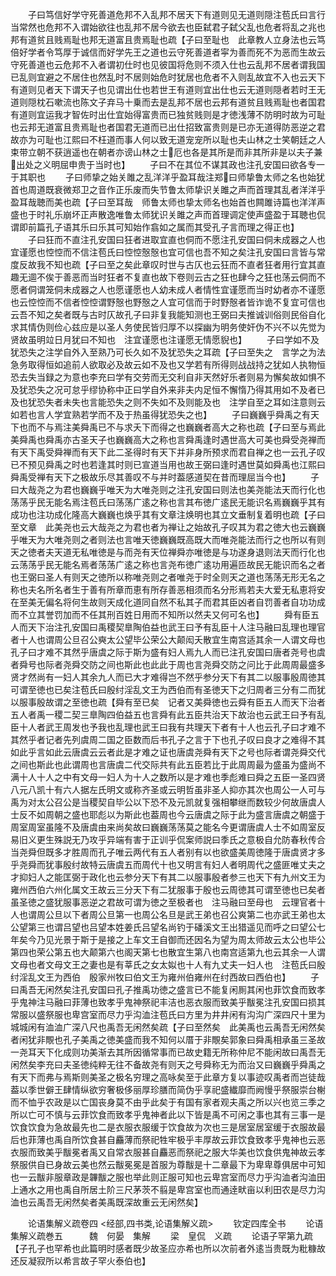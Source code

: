 <!-- { "loadSidebar": true } -->
　　子曰笃信好学守死善道危邦不入乱邦不居天下有道则见无道则隠注苞氏曰言行当常然也危邦不入谓始欲往也乱邦不居今欲去也臣弑君子弑父乱也危者将乱之兆也邦有道贫且贱焉耻也邦无道富且贵焉耻也疏【子曰至耻也　此章教人立身法也云笃倍好学者令笃厚于诚信而好学先王之道也云守死善道者寜为善而死不为恶而生故云守死善道也云危邦不入者谓初仕时也见彼国将危则不须入仕也云乱邦不居者谓我国已乱则宜避之不居住也然乱时不居则始危时犹居也危者不入则乱故宜不入也云天下有道则见者天下谓天子也见谓出仕也若世王有道则宜出仕也云无道则隠者若时王无道则隠枕石嗽流也陈文子弃马十乗而去是乱邦不居也云邦有道贫且贱焉耻也者国君有道则宜运我才智佐时出仕宜始得富贵而已独贫贱则是才徳浅薄不防明时故为可耻也云邦无道富且贵焉耻也者国君无道而已出仕招致富贵则是已亦无道得防恶逆之君故亦为可耻也江熙曰不枉道而事人何以致无道宠宠所以耻也夫山林之士笑朝廷之人束带立朝不获逍遥也在朝者亦谤山林之士厄也各是其所是而非其所非是以夫子兼出处之义明屈申贵于当时也】
　　子曰不在其位不谋其政也注孔安国曰欲各专一于其职也
　　子曰师挚之始关雎之乱洋洋乎盈耳哉注郑曰师挚鲁太师之名也始犹首也周道既衰微郑卫之音作正乐废而失节鲁太师挚识关雎之声而首理其乱者洋洋乎盈耳哉聴而美也疏【子曰至耳哉　师鲁太师也挚太师名也始首也闗雎诗篇也洋洋声盛也于时礼乐崩坏正声散逸唯鲁太师犹识关雎之声而首理调定使声盛盈于耳聴也侃谓即前篇孔子语其乐曰乐其可知始作翕如之属而其受孔子言而理之得正也】
　　子曰狂而不直注孔安国曰狂者进取宜直也侗而不愿注孔安国曰侗未成器之人也宜谨愿也悾悾而不信注苞氏曰悾悾慤慤也宜可信也吾不知之矣注孔安国曰言皆与常度反故我不知也疏【子曰至之矣此章叹时世与古仄也云狂而不直者狂者用行宜其直趣无逥不俟于善恶而当时狂者不复直也故下卷则云古之狂也肆今之狂也荡云侗而不愿者侗谓笼侗未成器之人也愿谨愿也人幼未成人者情性宜谨愿而当时幼者亦不谨愿也云悾悾而不信者悾悾谓野慤也野慤之人宜可信而于时野慤者皆诈诡不复宜可信也云吾不知之矣者既与古时仄故孔子曰非复我能知测也王弼曰夫推诚训俗则民俗自化求其情伪则俭心兹应是以圣人务使民皆归厚不以探幽为明务使奸伪不兴不以先觉为贤故虽明竝日月犹曰不知也　注宜谨愿也注谨愿无情愿貎也】
　　子曰学如不及犹恐失之注学自外入至熟乃可长久如不及犹恐失之耳疏【子曰至失之　言学之为法急务取得恒如追前人欲取必及故云如不及也又学若有所得则战战持之犹如人执物恒恐去失当録之为意也李充曰学有交劳而无交利自非天然好乐者则易为懈矣故如惧不及犹恐失之况可怠乎缪协称中正曰学自外来非夫内足恒不懈惰乃得其用如不及者已及也犹恐失者未失也言能恐失之则不失如不及则能及也　注学自至之耳如注意则云如若也言人学宜熟若学而不及于热虽得犹恐失之也】
　　子曰巍巍乎舜禹之有天下也而不与焉注美舜禹已不与求夭下而得之也巍巍者高大之称也疏【子曰至与焉此美舜禹也舜禹亦古圣天子也巍巍高大之称也言舜禹逢时遇世高大可美也舜受尧禅而有天下禹受舜禅而有天下此二圣得时有天下并非身所预求而君自禅之也一云孔子叹已不预见舜禹之时也若逢其时则已宣道当用也故王弼曰逢时遇世莫如舜禹也江熙曰舜禹受禅有天下之极故乐尽其善叹不与并时葢感道契在昔而理屈当今也】
　　子曰大哉尧之为君也巍巍乎唯天为大唯尧则之注孔安国曰则法也美尧能法天而行化也荡荡乎民无能名焉注苞氏曰荡荡广逺之称也言其布徳广逺民无能识名焉巍巍乎其有成功也注功成化隆高大巍巍也焕乎其有文章注焕明也其立文垂制复着明也疏【子曰至文章　此美尧也云大哉尧之为君也者为禅让之始故孔子叹其为君之徳大也云巍巍乎唯天为大唯尧则之者则法也言唯天徳巍巍既高既大而唯尧能法而行之也所以有则天之徳者夫天道无私唯徳是与而尧有天位禅舜亦唯徳是与功遂身退则法天而行化也云荡荡乎民无能名焉者荡荡广逺之称也言尧布徳广逺功用遍匝故民无能识而名之者也王弼曰圣人有则天之徳所以称唯尧则之者唯尧于时全则天之道也荡荡无形无名之称也夫名所名者生于善有所章而恵有所存善恶相须而名分形焉若夫大爱无私恵将安在至美无偏名将何生故则天成化道同自然不私其子而君其臣凶者自罚善者自功功成而不立其誉罚加而不任其刑百姓日用而不知所以然夫又何可名也】
　　舜有臣五人而天下治注孔安国曰禹稷契臯陶伯益也武王曰予有乱臣十人注马融曰乱理也理官者十人也谓周公旦召公奭太公望毕公荣公大颠闳夭散宜生南宫适其余一人谓文母也孔子曰才难不其然乎唐虞之际于斯为盛有妇人焉九人而已注孔安国曰唐者尧号也虞者舜号也际者尧舜交防之间也斯此也此此于周也言尧舜交防之问比于此周周最盛多贤才然尚有一妇人其余九人而已大才难得岂不然乎参分天下有其二以服事殷周徳其可谓至徳也已矣注苞氏曰殷纣淫乱文王为西伯而有圣徳天下之归周者三分有二而犹以服事殷故谓之至徳也疏【舜有至已矣　记者又美舜徳也云舜有臣五人而天下治者五人者禹一稷二契三臯陶四伯益五也言舜有此五臣共治天下故治也云武王曰予有乱臣十人者武王周发也予我也乱理也武王曰我有共理天下者有十人也云孔子曰才难不其然乎者记者先列虞周二国之臣数而后书孔子之言于下也孔子叹曰良才之难得不其如此乎言如此云唐虞云云者此是才难之证也唐虞尧舜有天下之号也际者谓尧舜交代之间也斯此也此谓周也言唐虞二代交际共有此五臣若比于此周周最为盛虽为盛尚不满十人十人之中有文母一妇人为十人之数所以是才难也季彪难曰舜之五臣一圣四贤八元八凯十有六人据左氏明文或称齐圣或云明哲虽非圣人抑亦其次也周公一人可与禹为对太公召公是当稷契自毕公以下恐不及元凯就复强相攀继而数较少何故唐虞人士反不如周朝之盛也耶彪以为斯此也葢周也今云唐虞之际于此为盛言唐虞之朝盛于周室周室虽隆不及唐虞由来尚矣故曰巍巍荡荡莫之能名今更谓唐虞人士不如周室反易旧义更生殊説无乃攻乎异端有害于正训乎侃案师説曰季氏之意极自允防春秋传合当尧舜但既多才胜周而孔子唯云两代有五人者别有以也欲盛美周徳隆于唐虞贤才多乎尧舜而犹事殷纣故特云唐虞五而周代十也又明言有妇人者明周代之盛匪唯丈夫之才抑妇人之能匡弼于政化也云参分天下有其二以服事殷者参三也天下有九州文王为雍州西伯六州化属文王故云三分天下有二犹服事于殷也云周徳其可谓至徳也已矣者虽圣徳之盛犹服事恶逆之君故可谓为徳之至极者也　注马融曰至母也　云理官者十人也谓周公旦以下者周公旦第一也周公名旦是武王弟也召公爽第二也亦武王弟也太公望第三也谓吕望也吕望本姓姜氏吕望名尚钓于磻溪文王出猎遥见而呼之曰望公七年矣今乃见光景于斯于是接之上车文王自御而还因名为望为周太师故云太公也毕公第四也荣公第五也大颠第六也阁天第七也散宜生第八也南宫适第九也云其余一人谓文母也者文母文王之妻也是有莘氏之女太姒也十人有九丈夫一妇人也　注苞氏曰殷纣淫乱文王为西伯　殷家州牧曰伯文王为雍州伯雍州在纣西故曰西伯也】
　　子曰禹吾无闲然矣注孔安国曰孔子推禹功徳之盛言已不能复闲厠其闲也菲饮食而致孝乎鬼神注马融曰菲薄也致孝乎鬼神祭祀丰洁也恶衣服而致美乎黻冕注孔安国曰损其常服以盛祭服也卑宫室而尽力乎沟洫注苞氏曰方里为井井闲有沟沟广深四尺十里为城城闲有洫洫广深八尺也禹吾无闲然矣疏【子曰至然矣　此美禹也云禹吾无闲然矣者闲犹非覸也孔子美禹之徳美盛而我不知何以厝于非覸矣郭象曰舜禹相承虽三圣故一尧耳天下化成则功美渐去其所因循常事而已故史籍无所称仲尼不能闲故曰禹吾无闲然矣李充曰夫圣徳纯粹无往不备故尧有则天之号舜称无为而治又曰巍巍乎舜禹之有天下而弗与焉斯则美圣之极名穷理之高咏矣至于此章方复以事迹叹禹者而岂徒哉葢以季世僻王肆情纵欲穷奢极侈丽厚珍膳而简伪乎享祀盛纎靡而阙慢乎祭服崇台榭而不恤乎农政是以亡国丧身莫不由乎此矣于有国有家者观夫禹之所以兴也览三季之所以亡可不慎与云菲饮食而致孝乎鬼神者此以下皆是禹不可闲之事也其有三事一是饮食饮食为急故最先也二是衣服衣服缓于饮食故为次也三是居室居室缓于衣服故最后也菲薄也禹自所饮食甚自麤薄而祭祀牲牢极乎丰厚故云菲饮食致孝乎鬼神也云恶衣服而致美乎黻冕者禹又自常衣服甚自麤恶而祭祀之服大华美也饮食供鬼神故云孝祭服供自已身故云美也然云黻冕冕是首服为尊黻是十二章最下为卑卑尊俱居中可知也一云黻非服章政是韠黻之服也举此则正服可知也云卑宫室而尽力乎沟洫者沟洫田上通水之用也禹自所居土阶三尺茅茨不翦是卑宫室也而通逹畎亩以利田农是尽力沟洫也云禹吾无闲然矣者美禹既深故重云无闲然矣】

　　论语集解义疏卷四
<经部,四书类,论语集解义疏>
　　钦定四库全书
　　论语集解义疏巻五　　　魏　何晏　集解
　　梁　皇侃　义疏
　　论语子罕第九疏【子孔子也罕希也此篇明时感者既少故圣应亦希也所以次前者外逺当贵既为粃糠故还反凝寂所以希言故子罕火泰伯也】
